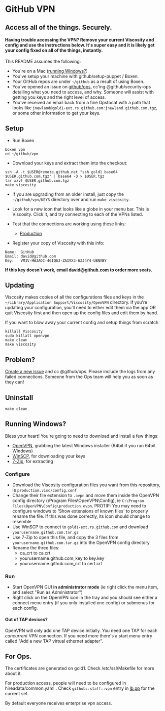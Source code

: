 # GitHub VPN

## Access all of the things. Securely.

#### Having trouble accessing the VPN? Remove your current Viscosity and config and use the instructions below. It's super easy and it is likely get your config fixed on all of the things, instantly.

This README assumes the following:

* You're on a Mac ([running Windows?](#running-windows))
* You've setup your machine with github/setup-puppet / Boxen.
* Your GitHub repos are under `~/github` as a result of using Boxen.
* You've opened an issue on [github/ops](https://github.com/github/ops), cc'ing @github/security-ops detailing what you need to access, and why. Someone will assist with getting you keys and the right level of access.
* You've received an email back from a fine Opstocat with a path that looks like `jnewland@gold1-ext.rs.github.com:jnewland.github.com.tgz`, or some other information to get your keys.

## Setup

* Run Boxen

```
boxen vpn
cd ~/github/vpn
```

* Download your keys and extract them into the checkout:

```
ssh -A -t $USER@remote.github.net "ssh gold1 base64 $USER.github.com.tgz" | base64 -D > $USER.tgz
tar xzvf $USER.github.com.tgz
make viscosity
```

* If you are upgrading from an older install, just copy the `~/github/vpn/KEYS` directory over and run `make viscosity`.

* Look for a new icon that looks like a globe in your menu bar. This is Viscosity. Click it, and try connecting to each of the VPNs listed.

* Test that the connections are working using these links:

  * [Production](http://aux1.rs.github.com:9292/)

* Register your copy of Viscosity with this info:

```
Name:  GitHub
Email: david@github.com
Key:   VM1V-HWJAOC-46IQGJ-ZAIVX3-6ZJ4Y4-UBNVBY
```

**If this key doesn't work, email david@github.com to order more seats.**

## Updating

Viscosity makes copies of all the configurations files and keys in the
`~/Library/Application Support/Viscosity/OpenVPN` directory. If you're
updating your configuration, you'll need to either edit them via the
app OR quit Viscosity first and then open up the config files and edit them
by hand.

If you want to blow away your current config and setup things from scratch:

    killall Viscosity
    sudo killall openvpn
    make clean
    make viscosity

## Problem?

[Create a new issue](https://github.com/github/vpn/issues/new) and cc @github/ops.
Please include the logs from any failed connections. Someone from the Ops team
will help you as soon as they can!

## Uninstall

    make clean

## Running Windows?

Bless your heart! You're going to need to download and install a few things:

* [OpenVPN](http://openvpn.net/index.php/open-source/downloads.html), grabbing the latest Windows installer (64bit if you  run 64bit Windows)
* [WinSCP](http://winscp.net), for downloading your keys
* [7-Zip](http://www.7-zip.org/), for extracting

### Configure


 * Download the Viscosity configuration files you want from this repository, ie `production.visc/config.conf`
 * Change their file extension to `.ovpn` and move them inside the
   OpenVPN config directory (\Program Files\OpenVPN\Config), ie `C:\Program Files\OpenVPN\Config\production.ovpn`. PROTIP: You may need to configure windows to 'Show extensions of known files' to properly rename the file. If this was done correctly, its icon should change to resemble
 * Use WinSCP to connect to `gold1-ext.rs.github.com` and download `yourusername.github.com.tar.gz`
 * Use 7-Zip to open this file, and copy the 3 files from `yourusername.github.com.tar.gz` into the OpenVPN config directory
 * Rename the three files:
   * ca_crt to ca.crt
   * yourusername.github.com_key to key.key
   * yourusername.github.com_crt to cert.crt

### Run
 * Start OpenVPN GUI **in administrator mode** (ie right click the menu item, and select "Run as Administrator")
 * Right click on the OpenVPN icon in the tray and you should see either a connect
   menu entry (if you only installed one config) or submenus for each config.

#### Out of TAP devices?
OpenVPN will only add one TAP device initially. You need one TAP for each
_concurrent_ VPN connection. If you need more there's a start menu entry
called "Add a new TAP virtual ethernet adapter".

## For Ops.

The certificates are generated on gold1. Check /etc/ssl/Makefile for more about it.

For production access, people will need to be configured in hireadata/common.yaml . Check `github::staff::vpn` entry in [lb.pp](https://github.com/github/puppet/blob/master/modules/github/manifests/role/lb.pp) for the current set.

By default everyone receives enterprise vpn access.
